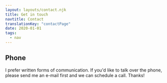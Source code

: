 ```yaml
---
layout: layouts/contact.njk
title: Get in touch
navtitle: Contact
translationKey: "contactPage"
date: 2020-01-01
tags:
  - nav
---
```


## Phone

I prefer written forms of communication. If you'd like to talk over the phone, please send me an e-mail first and we can schedule a call. Thanks!